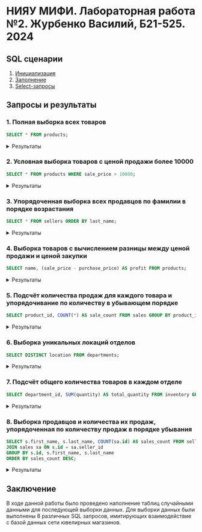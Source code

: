 # НИЯУ МИФИ. Лабораторная работа №2. Журбенко Василий, Б21-525. 2024

## SQL сценарии
1. [Инициализация](./scripts/1_init_db.sql)
2. [Заполнение](./scripts/2_insert_db.sql)
3. [Select-запросы](./scripts/3_select.sql)

## Запросы и результаты

### 1. Полная выборка всех товаров
```sql
SELECT * FROM products;
```
<details>
  <summary>Результаты</summary>

| id | name                  | description                     | purchase_price | sale_price | supplier_id |
|----|-----------------------|---------------------------------|----------------|------------|-------------|
| 1  | Золотое кольцо        | Кольцо из золота 585 пробы      | 20000.0        | 25000.0    | 1           |
| 2  | Серебряная цепочка    | Цепочка из серебра 925 пробы    | 5000.0         | 7000.0     | 2           |
| 3  | Бриллиантовый браслет | Браслет с бриллиантами          | 50000.0        | 65000.0    | 1           |
| 4  | Жемчужные серьги      | Серьги с жемчугом               | 12000.0        | 18000.0    | 2           |
| 5  | Изумрудное колье      | Колье с изумрудами              | 80000.0        | 120000.0   | 1           |

</details>

### 2. Условная выборка товаров с ценой продажи более 10000
```sql
SELECT * FROM products WHERE sale_price > 10000;
```
<details>
  <summary>Результаты</summary>

| id | name                  | description                     | purchase_price | sale_price | supplier_id |
|----|-----------------------|---------------------------------|----------------|------------|-------------|
| 1  | Золотое кольцо        | Кольцо из золота 585 пробы      | 20000.0        | 25000.0    | 1           |
| 3  | Бриллиантовый браслет | Браслет с бриллиантами          | 50000.0        | 65000.0    | 1           |
| 4  | Жемчужные серьги      | Серьги с жемчугом               | 12000.0        | 18000.0    | 2           |
| 5  | Изумрудное колье      | Колье с изумрудами              | 80000.0        | 120000.0   | 1           |

</details>

### 3. Упорядоченная выборка всех продавцов по фамилии в порядке возрастания
```sql
SELECT * FROM sellers ORDER BY last_name;
```
<details>
  <summary>Результаты</summary>

| id | first_name | last_name | department_id |
|----|------------|-----------|---------------|
| 1  | Иван       | Иванов    | 1             |
| 4  | Ольга      | Павлова   | 1             |
| 2  | Петр       | Петров    | 2             |
| 3  | Сергей     | Сергеев   | 3             |
| 5  | Андрей     | Соколов   | 2             |

</details>

### 4. Выборка товаров с вычислением разницы между ценой продажи и ценой закупки
```sql
SELECT name, (sale_price - purchase_price) AS profit FROM products;
```
<details>
  <summary>Результаты</summary>

| name                  | profit  |
|-----------------------|---------|
| Золотое кольцо        | 5000.0  |
| Серебряная цепочка    | 2000.0  |
| Бриллиантовый браслет | 15000.0 |
| Жемчужные серьги      | 6000.0  |
| Изумрудное колье      | 40000.0 |

</details>

### 5. Подсчёт количества продаж для каждого товара и упорядочивание по количеству в убывающем порядке
```sql
SELECT product_id, COUNT(*) AS sale_count FROM sales GROUP BY product_id ORDER BY sale_count DESC;
```
<details>
  <summary>Результаты</summary>

| product_id | sale_count |
|------------|------------|
| 5          | 2          |
| 3          | 2          |
| 2          | 2          |
| 1          | 2          |
| 4          | 1          |

</details>

### 6. Выборка уникальных локаций отделов
```sql
SELECT DISTINCT location FROM departments;
```
<details>
  <summary>Результаты</summary>

| location                            |
|-------------------------------------|
| Москва, ул. Арбат, 15               |
| Москва, ул. Варшавское шоссе, 37    |
| Москва, ул. Тверская, 25            |

</details>

### 7. Подсчёт общего количества товаров в каждом отделе
```sql
SELECT department_id, SUM(quantity) AS total_quantity FROM inventory GROUP BY department_id;
```
<details>
  <summary>Результаты</summary>

| department_id | total_quantity |
|---------------|----------------|
| 1             | 33             |
| 2             | 29             |
| 3             | 19             |

</details>

### 8. Выборка продавцов и количества их продаж, упорядоченная по количеству продаж в порядке убывания
```sql
SELECT s.first_name, s.last_name, COUNT(sa.id) AS sales_count FROM sellers s
JOIN sales sa ON s.id = sa.seller_id
GROUP BY s.id, s.first_name, s.last_name
ORDER BY sales_count DESC;
```
<details>
  <summary>Результаты</summary>

| first_name | last_name | sales_count |
|------------|-----------|-------------|
| Иван       | Иванов    | 2           |
| Петр       | Петров    | 2           |
| Сергей     | Сергеев   | 2           |
| Ольга      | Павлова   | 2           |
| Андрей     | Соколов   | 1           |

</details>

## Заключение

В ходе данной работы было проведено наполнение таблиц случайными данными для последующей выборки данных. Для выборки данных были выполнены 8 различных SQL запросов, имитирующих взаимодействие с базой данных сети ювелирных магазинов.
